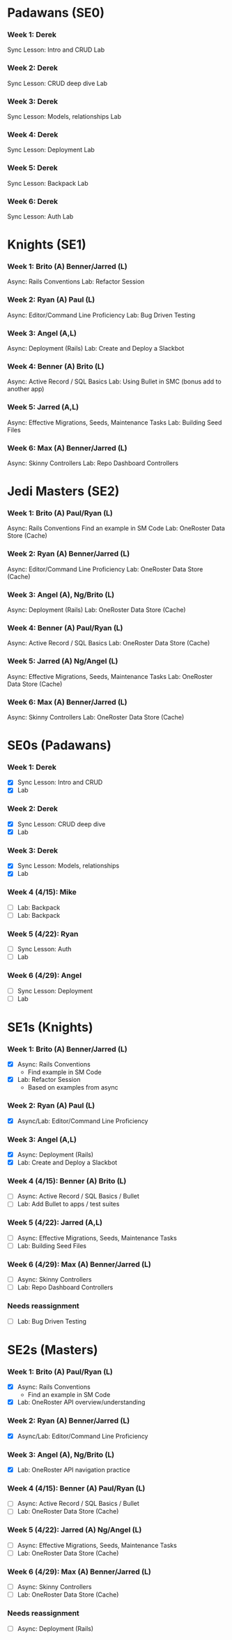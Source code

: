 # Padawans (SE0)
### Week 1: Derek
Sync Lesson: Intro and CRUD
Lab
### Week 2: Derek
Sync Lesson: CRUD deep dive
Lab
### Week 3: Derek 
Sync Lesson: Models, relationships
Lab
### Week 4:  Derek
Sync Lesson: Deployment
Lab
### Week 5: Derek
Sync Lesson: Backpack
Lab
### Week 6: Derek
Sync Lesson: Auth
Lab

# Knights (SE1)
### Week 1: Brito (A) Benner/Jarred (L)
Async: Rails Conventions
Lab: Refactor Session
### Week 2: Ryan (A) Paul (L)
Async: Editor/Command Line Proficiency
Lab: Bug Driven Testing
### Week 3: Angel (A,L)
Async: Deployment (Rails)
Lab: Create and Deploy a Slackbot
### Week 4: Benner (A) Brito (L)
Async: Active Record / SQL Basics
Lab: Using Bullet in SMC (bonus add to another app)
### Week 5: Jarred (A,L)
Async: Effective Migrations, Seeds, Maintenance Tasks
Lab: Building Seed Files
### Week 6: Max (A) Benner/Jarred (L)
Async: Skinny Controllers
Lab: Repo Dashboard Controllers

# Jedi Masters (SE2)
### Week 1: Brito (A) Paul/Ryan (L)
Async: Rails Conventions
Find an example in SM Code
Lab: OneRoster Data Store (Cache)
### Week 2: Ryan (A) Benner/Jarred (L)
Async: Editor/Command Line Proficiency
Lab: OneRoster Data Store (Cache)
### Week 3: Angel (A), Ng/Brito (L)
Async: Deployment (Rails)
Lab: OneRoster Data Store (Cache)
### Week 4: Benner (A) Paul/Ryan (L)
Async: Active Record / SQL Basics
Lab: OneRoster Data Store (Cache)
### Week 5: Jarred (A) Ng/Angel (L)
Async: Effective Migrations, Seeds, Maintenance Tasks
Lab: OneRoster Data Store (Cache)
### Week 6: Max (A) Benner/Jarred (L)
Async: Skinny Controllers
Lab: OneRoster Data Store (Cache)


# SE0s (Padawans)
### Week 1: Derek
- [x] Sync Lesson: Intro and CRUD
- [x] Lab
### Week 2: Derek
- [x] Sync Lesson: CRUD deep dive
- [x] Lab
### Week 3: Derek
- [x] Sync Lesson: Models, relationships
- [x] Lab
### Week 4 (4/15): Mike
- [ ] Lab: Backpack
- [ ] Lab: Backpack
### Week 5 (4/22): Ryan
- [ ] Sync Lesson: Auth
- [ ] Lab
### Week 6 (4/29): Angel
- [ ] Sync Lesson: Deployment
- [ ] Lab

# SE1s (Knights)
### Week 1: Brito (A) Benner/Jarred (L)
- [x] Async: Rails Conventions
	- Find example in SM Code
- [x] Lab: Refactor Session
	- Based on examples from async
### Week 2: Ryan (A) Paul (L)
- [x] Async/Lab: Editor/Command Line Proficiency
### Week 3: Angel (A,L)
- [x] Async: Deployment (Rails)
- [x] Lab: Create and Deploy a Slackbot
### Week 4 (4/15): Benner (A) Brito (L)
- [ ] Async: Active Record / SQL Basics / Bullet
- [ ] Lab: Add Bullet to apps / test suites
### Week 5 (4/22): Jarred (A,L)
- [ ] Async: Effective Migrations, Seeds, Maintenance Tasks
- [ ] Lab: Building Seed Files
### Week 6 (4/29): Max (A) Benner/Jarred (L)
- [ ] Async: Skinny Controllers
- [ ] Lab: Repo Dashboard Controllers

### Needs reassignment
- [ ] Lab: Bug Driven Testing

# SE2s (Masters)
### Week 1: Brito (A) Paul/Ryan (L)
- [x] Async: Rails Conventions
	- Find an example in SM Code
- [x] Lab: OneRoster API overview/understanding
### Week 2: Ryan (A) Benner/Jarred (L)
- [x] Async/Lab: Editor/Command Line Proficiency
### Week 3: Angel (A), Ng/Brito (L)
- [x] Lab: OneRoster API navigation practice
### Week 4 (4/15): Benner (A) Paul/Ryan (L)
- [ ] Async: Active Record / SQL Basics / Bullet
- [ ] Lab: OneRoster Data Store (Cache)
### Week 5 (4/22): Jarred (A) Ng/Angel (L)
- [ ] Async: Effective Migrations, Seeds, Maintenance Tasks
- [ ] Lab: OneRoster Data Store (Cache)
### Week 6 (4/29): Max (A) Benner/Jarred (L)
- [ ] Async: Skinny Controllers
- [ ] Lab: OneRoster Data Store (Cache)

### Needs reassignment
- [ ] Async: Deployment (Rails)
